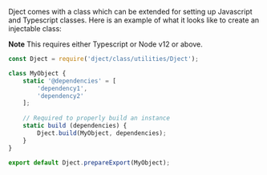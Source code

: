 <!--bl
(filemeta
    (title "Dject Class Support")
)
/bl-->

Dject comes with a class which can be extended for setting up Javascript and Typescript classes. Here is an example of what it looks like to create an injectable class:

**Note** This requires either Typescript or Node v12 or above.

```javascript
const Dject = require('dject/class/utilities/Dject');

class MyObject {
    static '@dependencies' = [
        'dependency1',
        'dependency2'
    ];
    
    // Required to properly build an instance
    static build (dependencies) {
        Dject.build(MyObject, dependencies);
    }
}

export default Dject.prepareExport(MyObject);
```
